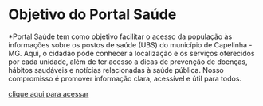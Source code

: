 #                    Objetivo do Portal Saúde 
*Portal Saúde tem como objetivo facilitar o acesso da população às informações sobre os postos de saúde (UBS) do município de Capelinha - MG. Aqui, o cidadão pode conhecer a localização e os serviços oferecidos por cada unidade, além de ter acesso a dicas de prevenção de doenças, hábitos saudáveis e notícias relacionadas à saúde pública. Nosso compromisso é promover informação clara, acessível e útil para todos.

[clique aqui para acessar](https://cleytonandrade.github.io/projeto-ubs/index.html)
